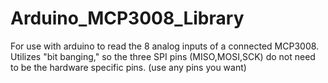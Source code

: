 # Arduino_MCP3008_Library
For use with arduino to read the 8 analog inputs of a connected MCP3008. 
Utilizes "bit banging," so the three SPI pins (MISO,MOSI,SCK) do not need to be the hardware specific pins. (use any pins you want)
